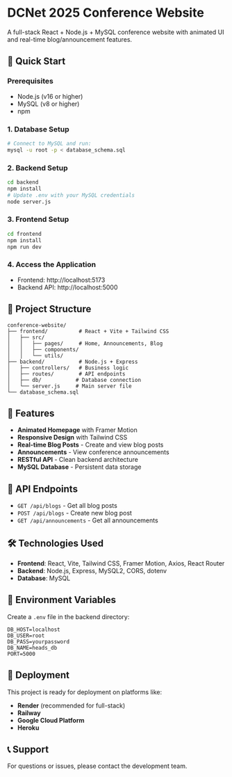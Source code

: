 # DCNet 2025 Conference Website

A full-stack React + Node.js + MySQL conference website with animated UI and real-time blog/announcement features.

## 🚀 Quick Start

### Prerequisites
- Node.js (v16 or higher)
- MySQL (v8 or higher)
- npm

### 1. Database Setup
```bash
# Connect to MySQL and run:
mysql -u root -p < database_schema.sql
```

### 2. Backend Setup
```bash
cd backend
npm install
# Update .env with your MySQL credentials
node server.js
```

### 3. Frontend Setup
```bash
cd frontend
npm install
npm run dev
```

### 4. Access the Application
- Frontend: http://localhost:5173
- Backend API: http://localhost:5000

## 📁 Project Structure

```
conference-website/
├── frontend/          # React + Vite + Tailwind CSS
│   ├── src/
│   │   ├── pages/     # Home, Announcements, Blog
│   │   ├── components/
│   │   └── utils/
├── backend/           # Node.js + Express
│   ├── controllers/   # Business logic
│   ├── routes/        # API endpoints
│   ├── db/           # Database connection
│   └── server.js     # Main server file
└── database_schema.sql
```

## 🎨 Features

- **Animated Homepage** with Framer Motion
- **Responsive Design** with Tailwind CSS
- **Real-time Blog Posts** - Create and view blog posts
- **Announcements** - View conference announcements
- **RESTful API** - Clean backend architecture
- **MySQL Database** - Persistent data storage

## 🔧 API Endpoints

- `GET /api/blogs` - Get all blog posts
- `POST /api/blogs` - Create new blog post
- `GET /api/announcements` - Get all announcements

## 🛠️ Technologies Used

- **Frontend**: React, Vite, Tailwind CSS, Framer Motion, Axios, React Router
- **Backend**: Node.js, Express, MySQL2, CORS, dotenv
- **Database**: MySQL

## 📝 Environment Variables

Create a `.env` file in the backend directory:
```
DB_HOST=localhost
DB_USER=root
DB_PASS=yourpassword
DB_NAME=heads_db
PORT=5000
```

## 🚀 Deployment

This project is ready for deployment on platforms like:
- **Render** (recommended for full-stack)
- **Railway**
- **Google Cloud Platform**
- **Heroku**

## 📞 Support

For questions or issues, please contact the development team.
